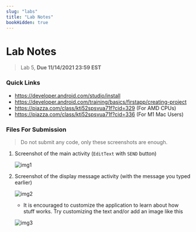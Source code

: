```yaml
---
slug: "labs"
title: "Lab Notes"
bookHidden: true
---
```


# Lab Notes
> Lab 5, **Due 11/14/2021 23:59 EST**

### Quick Links

- https://developer.android.com/studio/install
- https://developer.android.com/training/basics/firstapp/creating-project
- https://piazza.com/class/kti52spsvua71f?cid=329 (For AMD CPUs)
- https://piazza.com/class/kti52spsvua71f?cid=336 (For M1 Mac Users)

### Files For Submission

> Do not submit any code, only these screenshots are enough.

1. Screenshot of the main activity (`EditText` with `SEND` button)

   ![img1](https://cdn.imgpaste.net/2021/11/12/KJJNh6.png)

2. Screenshot of the display message activity (with the message you typed earlier)

   ![img2](https://cdn.imgpaste.net/2021/11/12/KJJbs4.png)

	- It is encouraged to customize the application to learn about how stuff works. Try customizing the text and/or add an image like this
	
	![img3](https://cdn.imgpaste.net/2021/11/12/KJJz7T.png)